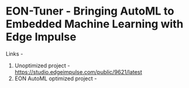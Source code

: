 # EON-Tuner - Bringing AutoML to Embedded Machine Learning with Edge Impulse
 Links -
 1) Unoptimized project - https://studio.edgeimpulse.com/public/9621/latest
 2) EON AutoML optimized project - 
